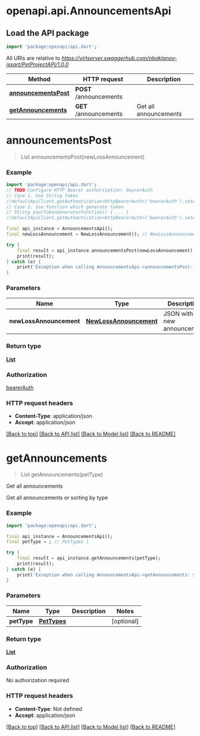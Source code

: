 # openapi.api.AnnouncementsApi

## Load the API package
```dart
import 'package:openapi/api.dart';
```

All URIs are relative to *https://virtserver.swaggerhub.com/nbaklanov-issart/PetProjectAPI/1.0.0*

Method | HTTP request | Description
------------- | ------------- | -------------
[**announcementsPost**](AnnouncementsApi.md#announcementspost) | **POST** /announcements | 
[**getAnnouncements**](AnnouncementsApi.md#getannouncements) | **GET** /announcements | Get all announcements


# **announcementsPost**
> List<LossAnnouncement> announcementsPost(newLossAnnouncement)



### Example
```dart
import 'package:openapi/api.dart';
// TODO Configure HTTP Bearer authorization: bearerAuth
// Case 1. Use String Token
//defaultApiClient.getAuthentication<HttpBearerAuth>('bearerAuth').setAccessToken('YOUR_ACCESS_TOKEN');
// Case 2. Use Function which generate token.
// String yourTokenGeneratorFunction() { ... }
//defaultApiClient.getAuthentication<HttpBearerAuth>('bearerAuth').setAccessToken(yourTokenGeneratorFunction);

final api_instance = AnnouncementsApi();
final newLossAnnouncement = NewLossAnnouncement(); // NewLossAnnouncement | JSON with new announcement

try {
    final result = api_instance.announcementsPost(newLossAnnouncement);
    print(result);
} catch (e) {
    print('Exception when calling AnnouncementsApi->announcementsPost: $e\n');
}
```

### Parameters

Name | Type | Description  | Notes
------------- | ------------- | ------------- | -------------
 **newLossAnnouncement** | [**NewLossAnnouncement**](NewLossAnnouncement.md)| JSON with new announcement | [optional] 

### Return type

[**List<LossAnnouncement>**](LossAnnouncement.md)

### Authorization

[bearerAuth](../README.md#bearerAuth)

### HTTP request headers

 - **Content-Type**: application/json
 - **Accept**: application/json

[[Back to top]](#) [[Back to API list]](../README.md#documentation-for-api-endpoints) [[Back to Model list]](../README.md#documentation-for-models) [[Back to README]](../README.md)

# **getAnnouncements**
> List<LossAnnouncement> getAnnouncements(petType)

Get all announcements

Get all announcements or sorting by type

### Example
```dart
import 'package:openapi/api.dart';

final api_instance = AnnouncementsApi();
final petType = ; // PetTypes | 

try {
    final result = api_instance.getAnnouncements(petType);
    print(result);
} catch (e) {
    print('Exception when calling AnnouncementsApi->getAnnouncements: $e\n');
}
```

### Parameters

Name | Type | Description  | Notes
------------- | ------------- | ------------- | -------------
 **petType** | [**PetTypes**](.md)|  | [optional] 

### Return type

[**List<LossAnnouncement>**](LossAnnouncement.md)

### Authorization

No authorization required

### HTTP request headers

 - **Content-Type**: Not defined
 - **Accept**: application/json

[[Back to top]](#) [[Back to API list]](../README.md#documentation-for-api-endpoints) [[Back to Model list]](../README.md#documentation-for-models) [[Back to README]](../README.md)

